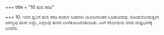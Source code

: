 +++
title = "10 ಹುಲಿ ಕರಡಿ"

+++
10. ಇವನ ಧ್ವನಿಗೆ ಹುಲಿ ಕರಡಿ ಕಾಡಾನೆ ಸಿಂಹಗಳು ಯೋಜನಾಂತರ ಓಡಿಹೋದವು. ನೋಡುನೋಡುತ್ತಲೇ ಅರಣ್ಯವು ಹಾಳು ಬಿದ್ದು, ದಿಗ್ಗಜವು ತುಳಿದ ಬಾಳೆತೋಟದಂತಾಯಿತು. ಹೀಗೆ ಕಲಿಭೀಮನು ವನದ ಮಧ್ಯಭಾಗಕ್ಕೆ ಬಂದನು.